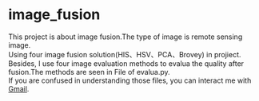 # image_fusion
This project is about image fusion.The type of image is remote sensing image.<br>
Using four image fusion solution(HIS、HSV、PCA、Brovey) in projiect.<br>
Besides, I use four image evaluation methods to evalua the quality after fusion.The methods are seen in File of evalua.py.<br>
If you are confused in understanding those files, you can interact me with [Gmail](zxqyiyang@google.com).
